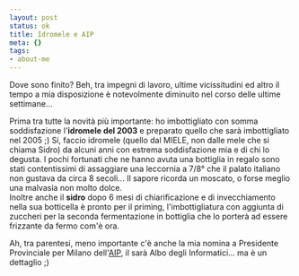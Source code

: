 ```yaml
--- 
layout: post
status: ok
title: Idromele e AIP
meta: {}
tags: 
- about-me
---
```

 Dove sono finito? Beh, tra impegni di lavoro, ultime vicissitudini ed altro il tempo a mia disposizione è notevolmente diminuito nel corso delle ultime settimane...  
  
Prima tra tutte la novità più importante: ho imbottigliato con somma soddisfazione l'<b>idromele del 2003</b> e preparato quello che sarà imbottigliato nel 2005 ;) Si, faccio idromele (quello dal MIELE, non dalle mele che si chiama Sidro) da alcuni anni con estrema soddisfazione mia e di chi lo degusta. I pochi fortunati che ne hanno avuta una bottiglia in regalo sono stati contentissimi di assaggiare una leccornia a 7/8° che il palato italiano non gustava da circa 8 secoli... Il sapore ricorda un moscato, o forse meglio una malvasia non molto dolce.  
Inoltre anche il <b>sidro</b> dopo 6 mesi di chiarificazione e di invecchiamento nella sua botticella è pronto per il priming, l'imbottigliatura con aggiunta di zuccheri per la seconda fermentazione in bottiglia che lo porterà ad essere frizzante da fermo com'è ora.  
  
Ah, tra parentesi, meno importante c'è anche la mia nomina a Presidente Provinciale per Milano dell'<a href="http://www.aipnet.it/">AIP</a>, il sarà Albo degli Informatici... ma è un dettaglio ;)
